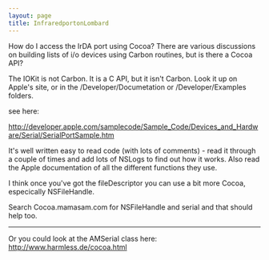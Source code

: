 ```yaml
---
layout: page
title: InfraredportonLombard
---
```


How do I access the IrDA port using Cocoa?  There are various discussions on building lists of i/o devices using Carbon routines, but is there a Cocoa API?

The IOKit is not Carbon. It is a C API, but it isn't Carbon. Look it up on Apple's site, or in the /Developer/Documetation or /Developer/Examples folders.

see here:

http://developer.apple.com/samplecode/Sample_Code/Devices_and_Hardware/Serial/SerialPortSample.htm

It's well written easy to read code (with lots of comments) - read it through a couple of times and add lots of NSLogs to find out how it works.  Also read the Apple documentation of all the different functions they use.

I think once you've got the fileDescriptor you can use a bit more Cocoa, especically NSFileHandle.

Search Cocoa.mamasam.com for NSFileHandle and serial and that should help too.

----

Or you could look at the AMSerial class here:
http://www.harmless.de/cocoa.html

